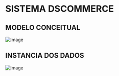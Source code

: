 # SISTEMA DSCOMMERCE

## MODELO CONCEITUAL
![image](https://github.com/user-attachments/assets/81a7588b-7ee8-47eb-9a8f-31b7b5be8d8c)

## INSTANCIA DOS DADOS
![image](https://github.com/user-attachments/assets/d2eb5a76-273b-45ba-8ca9-fe0981f538db)


